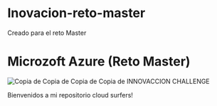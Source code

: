 # Inovacion-reto-master
Creado para el reto Master
# Microzoft Azure (Reto Master)
![Copia de Copia de Copia de Copia de INNOVACCION CHALLENGE](https://user-images.githubusercontent.com/86863968/125916248-2fea82c4-fa0b-4ab8-a51c-232ffcdfe5f0.png)

Bienvenidos a mi repositorio cloud surfers!

